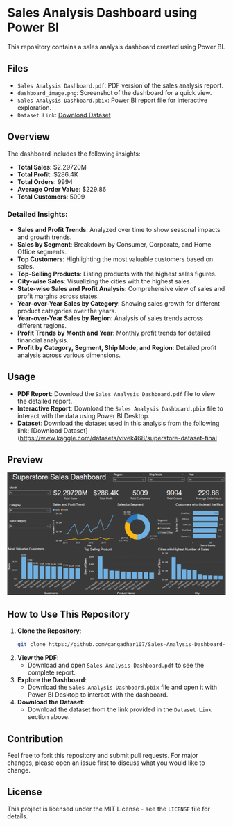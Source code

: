 # Sales Analysis Dashboard using Power BI

This repository contains a sales analysis dashboard created using Power BI.

## Files
- `Sales Analysis Dashboard.pdf`: PDF version of the sales analysis report.
- `dashboard_image.png`: Screenshot of the dashboard for a quick view.
- `Sales Analysis Dashboard.pbix`: Power BI report file for interactive exploration.
- `Dataset Link`: [Download Dataset](https://example.com/dataset-link)

## Overview
The dashboard includes the following insights:
- **Total Sales**: $2.29720M
- **Total Profit**: $286.4K
- **Total Orders**: 9994
- **Average Order Value**: $229.86
- **Total Customers**: 5009

### Detailed Insights:
- **Sales and Profit Trends**: Analyzed over time to show seasonal impacts and growth trends.
- **Sales by Segment**: Breakdown by Consumer, Corporate, and Home Office segments.
- **Top Customers**: Highlighting the most valuable customers based on sales.
- **Top-Selling Products**: Listing products with the highest sales figures.
- **City-wise Sales**: Visualizing the cities with the highest sales.
- **State-wise Sales and Profit Analysis**: Comprehensive view of sales and profit margins across states.
- **Year-over-Year Sales by Category**: Showing sales growth for different product categories over the years.
- **Year-over-Year Sales by Region**: Analysis of sales trends across different regions.
- **Profit Trends by Month and Year**: Monthly profit trends for detailed financial analysis.
- **Profit by Category, Segment, Ship Mode, and Region**: Detailed profit analysis across various dimensions.

## Usage
- **PDF Report**: Download the `Sales Analysis Dashboard.pdf` file to view the detailed report.
- **Interactive Report**: Download the `Sales Analysis Dashboard.pbix` file to interact with the data using Power BI Desktop.
- **Dataset**: Download the dataset used in this analysis from the following link: [Download Dataset](https://www.kaggle.com/datasets/vivek468/superstore-dataset-final
  

## Preview
![Dashboard Preview](dashboard_image.png)

## How to Use This Repository
1. **Clone the Repository**:
    ```sh
    git clone https://github.com/gangadhar107/Sales-Analysis-Dashboard-using-Power-BI.git
    ```
2. **View the PDF**:
    - Download and open `Sales Analysis Dashboard.pdf` to see the complete report.
3. **Explore the Dashboard**:
    - Download the `Sales Analysis Dashboard.pbix` file and open it with Power BI Desktop to interact with the dashboard.
4. **Download the Dataset**:
    - Download the dataset from the link provided in the `Dataset Link` section above.

## Contribution
Feel free to fork this repository and submit pull requests. For major changes, please open an issue first to discuss what you would like to change.

## License
This project is licensed under the MIT License - see the `LICENSE` file for details.
